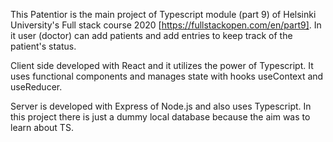 This Patentior is the main project of Typescript module (part 9) of Helsinki University's Full stack course 2020 [https://fullstackopen.com/en/part9]. In it user (doctor) can add patients and add entries to keep track of the patient's status.

Client side developed with React and it utilizes the power of Typescript. It uses functional components and manages state with hooks useContext and useReducer.

Server is developed with Express of Node.js and also uses Typescript. In this project there is just a dummy local database because the aim was to learn about TS.
